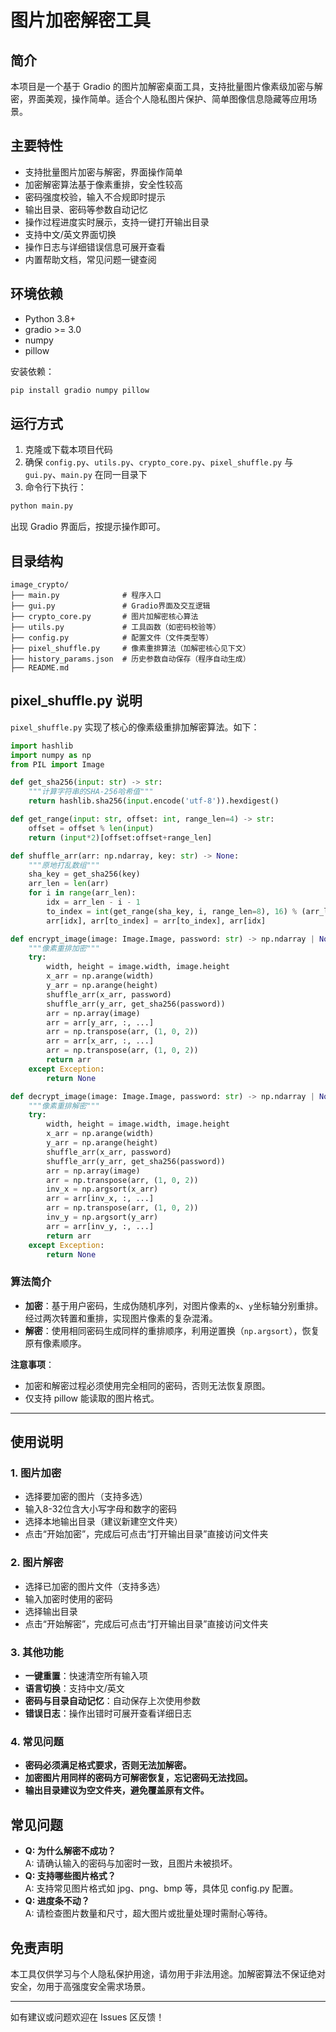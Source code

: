 # 图片加密解密工具

## 简介
本项目是一个基于 Gradio 的图片加解密桌面工具，支持批量图片像素级加密与解密，界面美观，操作简单。适合个人隐私图片保护、简单图像信息隐藏等应用场景。

## 主要特性

- 支持批量图片加密与解密，界面操作简单
- 加密解密算法基于像素重排，安全性较高
- 密码强度校验，输入不合规即时提示
- 输出目录、密码等参数自动记忆
- 操作过程进度实时展示，支持一键打开输出目录
- 支持中文/英文界面切换
- 操作日志与详细错误信息可展开查看
- 内置帮助文档，常见问题一键查阅

## 环境依赖

- Python 3.8+
- gradio >= 3.0
- numpy
- pillow

安装依赖：
```bash
pip install gradio numpy pillow
```

## 运行方式

1. 克隆或下载本项目代码  
2. 确保 `config.py`、`utils.py`、`crypto_core.py`、`pixel_shuffle.py` 与 `gui.py`、`main.py` 在同一目录下
3. 命令行下执行：

```bash
python main.py
```

出现 Gradio 界面后，按提示操作即可。

## 目录结构

```
image_crypto/
├── main.py              # 程序入口
├── gui.py               # Gradio界面及交互逻辑
├── crypto_core.py       # 图片加解密核心算法
├── utils.py             # 工具函数（如密码校验等）
├── config.py            # 配置文件（文件类型等）
├── pixel_shuffle.py     # 像素重排算法（加解密核心见下文）
├── history_params.json  # 历史参数自动保存（程序自动生成）
├── README.md
```

## pixel_shuffle.py 说明

`pixel_shuffle.py` 实现了核心的像素级重排加解密算法。如下：

```python
import hashlib
import numpy as np
from PIL import Image

def get_sha256(input: str) -> str:
    """计算字符串的SHA-256哈希值"""
    return hashlib.sha256(input.encode('utf-8')).hexdigest()

def get_range(input: str, offset: int, range_len=4) -> str:
    offset = offset % len(input)
    return (input*2)[offset:offset+range_len]

def shuffle_arr(arr: np.ndarray, key: str) -> None:
    """原地打乱数组"""
    sha_key = get_sha256(key)
    arr_len = len(arr)
    for i in range(arr_len):
        idx = arr_len - i - 1
        to_index = int(get_range(sha_key, i, range_len=8), 16) % (arr_len - i)
        arr[idx], arr[to_index] = arr[to_index], arr[idx]

def encrypt_image(image: Image.Image, password: str) -> np.ndarray | None:
    """像素重排加密"""
    try:
        width, height = image.width, image.height
        x_arr = np.arange(width)
        y_arr = np.arange(height)
        shuffle_arr(x_arr, password)
        shuffle_arr(y_arr, get_sha256(password))
        arr = np.array(image)
        arr = arr[y_arr, :, ...]
        arr = np.transpose(arr, (1, 0, 2))
        arr = arr[x_arr, :, ...]
        arr = np.transpose(arr, (1, 0, 2))
        return arr
    except Exception:
        return None

def decrypt_image(image: Image.Image, password: str) -> np.ndarray | None:
    """像素重排解密"""
    try:
        width, height = image.width, image.height
        x_arr = np.arange(width)
        y_arr = np.arange(height)
        shuffle_arr(x_arr, password)
        shuffle_arr(y_arr, get_sha256(password))
        arr = np.array(image)
        arr = np.transpose(arr, (1, 0, 2))
        inv_x = np.argsort(x_arr)
        arr = arr[inv_x, :, ...]
        arr = np.transpose(arr, (1, 0, 2))
        inv_y = np.argsort(y_arr)
        arr = arr[inv_y, :, ...]
        return arr
    except Exception:
        return None
```

### 算法简介

- **加密**：基于用户密码，生成伪随机序列，对图片像素的`x`、`y`坐标轴分别重排。经过两次转置和重排，实现图片像素的复杂混淆。
- **解密**：使用相同密码生成同样的重排顺序，利用逆置换（`np.argsort`），恢复原有像素顺序。

**注意事项**：  
- 加密和解密过程必须使用完全相同的密码，否则无法恢复原图。
- 仅支持 pillow 能读取的图片格式。

---

## 使用说明

### 1. 图片加密
- 选择要加密的图片（支持多选）
- 输入8-32位含大小写字母和数字的密码
- 选择本地输出目录（建议新建空文件夹）
- 点击“开始加密”，完成后可点击“打开输出目录”直接访问文件夹

### 2. 图片解密
- 选择已加密的图片文件（支持多选）
- 输入加密时使用的密码
- 选择输出目录
- 点击“开始解密”，完成后可点击“打开输出目录”直接访问文件夹

### 3. 其他功能
- **一键重置**：快速清空所有输入项
- **语言切换**：支持中文/英文
- **密码与目录自动记忆**：自动保存上次使用参数
- **错误日志**：操作出错时可展开查看详细日志

### 4. 常见问题
- **密码必须满足格式要求，否则无法加解密。**
- **加密图片用同样的密码方可解密恢复，忘记密码无法找回。**
- **输出目录建议为空文件夹，避免覆盖原有文件。**

## 常见问题

- **Q: 为什么解密不成功？**  
  A: 请确认输入的密码与加密时一致，且图片未被损坏。
- **Q: 支持哪些图片格式？**  
  A: 支持常见图片格式如 jpg、png、bmp 等，具体见 config.py 配置。
- **Q: 进度条不动？**  
  A: 请检查图片数量和尺寸，超大图片或批量处理时需耐心等待。

## 免责声明

本工具仅供学习与个人隐私保护用途，请勿用于非法用途。加解密算法不保证绝对安全，勿用于高强度安全需求场景。

---

如有建议或问题欢迎在 Issues 区反馈！
